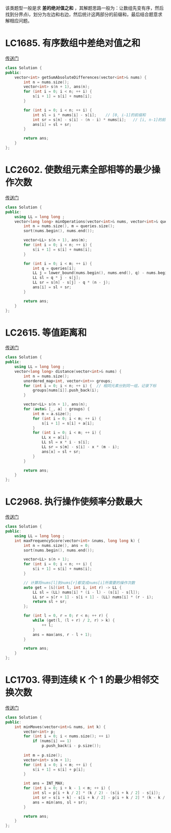 该类题型一般是求 **差的绝对值之和** ，其解题思路一般为：让数组先变有序，然后找到分界点i，划分为左边和右边，然后统计这两部分的前缀和，最后结合题意求解相应问题。


# LC1685. 有序数组中差绝对值之和
[传送门](https://leetcode.cn/problems/sum-of-absolute-differences-in-a-sorted-array/description/)
```C++
class Solution {
public:
    vector<int> getSumAbsoluteDifferences(vector<int>& nums) {
        int n = nums.size();
        vector<int> s(n + 1), ans(n);
        for (int i = 0; i < n; ++ i) {
            s[i + 1] = s[i] + nums[i];
        }

        for (int i = 0; i < n; ++ i) {
            int sl = i * nums[i] - s[i];    // [0, i-1]的前缀和
            int sr = s[n] - s[i] - (n - i) * nums[i];   // [i, n-1]的前缀和
            ans[i] = sl + sr;
        }

        return ans;
    }
};
```

# LC2602. 使数组元素全部相等的最少操作次数
[传送门](https://leetcode.cn/problems/minimum-operations-to-make-all-array-elements-equal/description/)
```C++
class Solution {
public:
    using LL = long long ;
    vector<long long> minOperations(vector<int>& nums, vector<int>& queries) {
        int n = nums.size(), m = queries.size();
        sort(nums.begin(), nums.end());

        vector<LL> s(n + 1), ans(m);
        for (int i = 0; i < n; ++ i) {
            s[i + 1] = s[i] + nums[i];
        }

        for (int i = 0; i < m; ++ i) {
            int q = queries[i];
            LL j = lower_bound(nums.begin(), nums.end(), q) - nums.begin();
            LL sl = q * j - s[j];
            LL sr = s[n] - s[j] - q * (n - j);
            ans[i] = sl + sr;
        }

        return ans;
    }
};
```

# LC2615. 等值距离和
[传送门](https://leetcode.cn/problems/sum-of-distances/)
```C++
class Solution {
public:
    using LL = long long ;
    vector<long long> distance(vector<int>& nums) {
        int n = nums.size();
        unordered_map<int, vector<int>> groups;
        for (int i = 0; i < n; ++ i) {  // 相同元素分到同一组，记录下标
            groups[nums[i]].push_back(i);
        }

        vector<LL> s(n + 1), ans(n);
        for (auto& [_, a] : groups) {
            int m = a.size();
            for (int i = 0; i < m; ++ i) {
                s[i + 1] = s[i] + a[i];
            }
            for (int i = 0; i < m; ++ i) {
                LL x = a[i];
                LL sl = x * i - s[i];
                LL sr = s[m] - s[i] - x * (m - i);
                ans[x] = sl + sr;
            }
        }

        return ans;
    }
};
```

# LC2968. 执行操作使频率分数最大
[传送门](https://leetcode.cn/problems/apply-operations-to-maximize-frequency-score/)
```C++
class Solution {
public:
    using LL = long long ;
    int maxFrequencyScore(vector<int> &nums, long long k) {
        int n = nums.size(), ans = 0;
        sort(nums.begin(), nums.end());

        vector<LL> s(n + 1);
        for (int i = 0; i < n; ++ i) {
            s[i + 1] = s[i] + nums[i];
        }

        // 计算将nums[l]到nums[r]都变成nums[i]所需要的操作次数
        auto get = [&](int l, int i, int r) -> LL {
            LL sl = (LL) nums[i] * (i - l) - (s[i] - s[l]);
            LL sr = s[r + 1] - s[i + 1] - (LL) nums[i] * (r - i);
            return sl + sr;
        };

        for (int l = 0, r = 0; r < n; ++ r) {
            while (get(l, (l + r) / 2, r) > k) {
                ++ l;
            }
            ans = max(ans, r - l + 1);
        }

        return ans;
    }
};
```

# LC1703. 得到连续 K 个 1 的最少相邻交换次数
[传送门](https://leetcode.cn/problems/minimum-adjacent-swaps-for-k-consecutive-ones/)
```C++
class Solution {
public:
    int minMoves(vector<int>& nums, int k) {
        vector<int> p;
        for (int i = 0; i < nums.size(); ++ i)
            if (nums[i] == 1)
                p.push_back(i - p.size());
        
        int m = p.size();
        vector<int> s(m + 1);
        for (int i = 0; i < m; ++ i) {
            s[i + 1] = s[i] + p[i];
        }

        int ans = INT_MAX;
        for (int i = 0; i + k - 1 < m; ++ i) {
            int sl = p[i + k / 2] * (k / 2) - (s[i + k / 2] - s[i]);
            int sr = s[i + k] - s[i + k / 2] - p[i + k / 2] * (k - k / 2);
            ans = min(ans, sl + sr);
        }

        return ans;
    }
};
```
